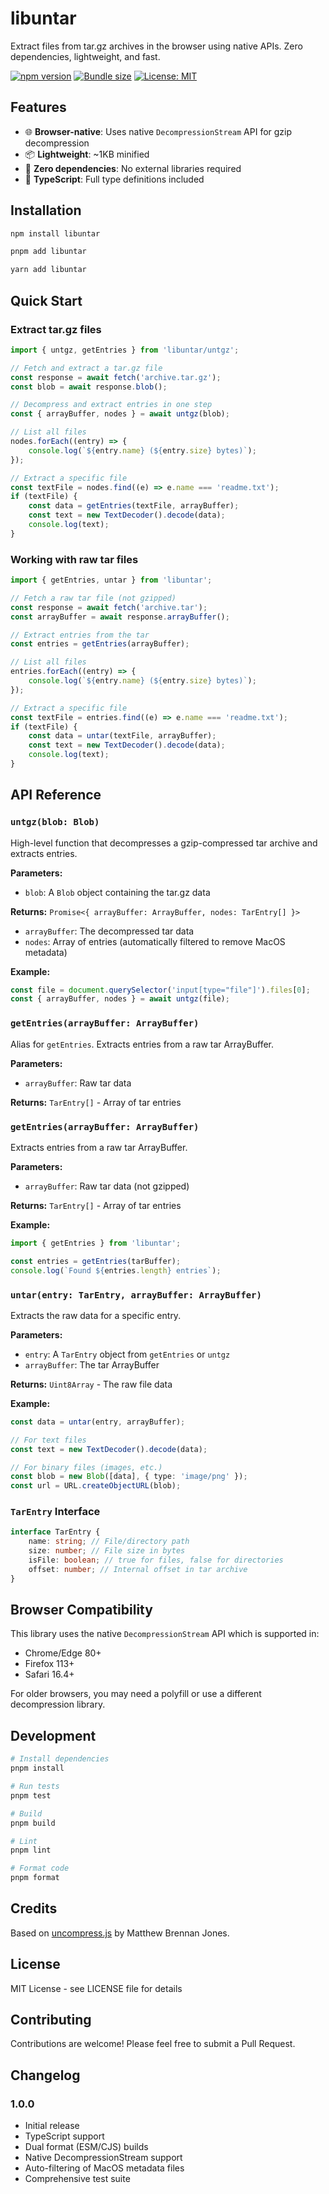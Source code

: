 # libuntar

Extract files from tar.gz archives in the browser using native APIs. Zero dependencies, lightweight, and fast.

[![npm version](https://img.shields.io/npm/v/libuntar.svg)](https://www.npmjs.com/package/libuntar)
[![Bundle size](https://img.shields.io/bundlephobia/minzip/libuntar)](https://bundlephobia.com/package/libuntar)
[![License: MIT](https://img.shields.io/badge/License-MIT-yellow.svg)](https://opensource.org/licenses/MIT)

## Features

- 🌐 **Browser-native**: Uses native `DecompressionStream` API for gzip decompression
- 📦 **Lightweight**: ~1KB minified
- 🚀 **Zero dependencies**: No external libraries required
- 💪 **TypeScript**: Full type definitions included

## Installation

```bash
npm install libuntar
```

```bash
pnpm add libuntar
```

```bash
yarn add libuntar
```

## Quick Start

### Extract tar.gz files

```typescript
import { untgz, getEntries } from 'libuntar/untgz';

// Fetch and extract a tar.gz file
const response = await fetch('archive.tar.gz');
const blob = await response.blob();

// Decompress and extract entries in one step
const { arrayBuffer, nodes } = await untgz(blob);

// List all files
nodes.forEach((entry) => {
	console.log(`${entry.name} (${entry.size} bytes)`);
});

// Extract a specific file
const textFile = nodes.find((e) => e.name === 'readme.txt');
if (textFile) {
	const data = getEntries(textFile, arrayBuffer);
	const text = new TextDecoder().decode(data);
	console.log(text);
}
```

### Working with raw tar files

```typescript
import { getEntries, untar } from 'libuntar';

// Fetch a raw tar file (not gzipped)
const response = await fetch('archive.tar');
const arrayBuffer = await response.arrayBuffer();

// Extract entries from the tar
const entries = getEntries(arrayBuffer);

// List all files
entries.forEach((entry) => {
	console.log(`${entry.name} (${entry.size} bytes)`);
});

// Extract a specific file
const textFile = entries.find((e) => e.name === 'readme.txt');
if (textFile) {
	const data = untar(textFile, arrayBuffer);
	const text = new TextDecoder().decode(data);
	console.log(text);
}
```

## API Reference

### `untgz(blob: Blob)`

High-level function that decompresses a gzip-compressed tar archive and extracts entries.

**Parameters:**

- `blob`: A `Blob` object containing the tar.gz data

**Returns:** `Promise<{ arrayBuffer: ArrayBuffer, nodes: TarEntry[] }>`

- `arrayBuffer`: The decompressed tar data
- `nodes`: Array of entries (automatically filtered to remove MacOS metadata)

**Example:**

```typescript
const file = document.querySelector('input[type="file"]').files[0];
const { arrayBuffer, nodes } = await untgz(file);
```

### `getEntries(arrayBuffer: ArrayBuffer)`

Alias for `getEntries`. Extracts entries from a raw tar ArrayBuffer.

**Parameters:**

- `arrayBuffer`: Raw tar data

**Returns:** `TarEntry[]` - Array of tar entries

### `getEntries(arrayBuffer: ArrayBuffer)`

Extracts entries from a raw tar ArrayBuffer.

**Parameters:**

- `arrayBuffer`: Raw tar data (not gzipped)

**Returns:** `TarEntry[]` - Array of tar entries

**Example:**

```typescript
import { getEntries } from 'libuntar';

const entries = getEntries(tarBuffer);
console.log(`Found ${entries.length} entries`);
```

### `untar(entry: TarEntry, arrayBuffer: ArrayBuffer)`

Extracts the raw data for a specific entry.

**Parameters:**

- `entry`: A `TarEntry` object from `getEntries` or `untgz`
- `arrayBuffer`: The tar ArrayBuffer

**Returns:** `Uint8Array` - The raw file data

**Example:**

```typescript
const data = untar(entry, arrayBuffer);

// For text files
const text = new TextDecoder().decode(data);

// For binary files (images, etc.)
const blob = new Blob([data], { type: 'image/png' });
const url = URL.createObjectURL(blob);
```

### `TarEntry` Interface

```typescript
interface TarEntry {
	name: string; // File/directory path
	size: number; // File size in bytes
	isFile: boolean; // true for files, false for directories
	offset: number; // Internal offset in tar archive
}
```

## Browser Compatibility

This library uses the native `DecompressionStream` API which is supported in:

- Chrome/Edge 80+
- Firefox 113+
- Safari 16.4+

For older browsers, you may need a polyfill or use a different decompression library.

## Development

```bash
# Install dependencies
pnpm install

# Run tests
pnpm test

# Build
pnpm build

# Lint
pnpm lint

# Format code
pnpm format
```

## Credits

Based on [uncompress.js](https://github.com/workhorsy/uncompress.js) by Matthew Brennan Jones.

## License

MIT License - see LICENSE file for details

## Contributing

Contributions are welcome! Please feel free to submit a Pull Request.

## Changelog

### 1.0.0

- Initial release
- TypeScript support
- Dual format (ESM/CJS) builds
- Native DecompressionStream support
- Auto-filtering of MacOS metadata files
- Comprehensive test suite
